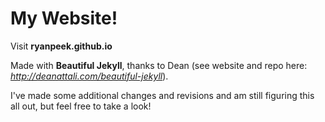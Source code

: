 # My Website!

Visit **ryanpeek.github.io**

Made with **Beautiful Jekyll**, thanks to Dean (see website and repo here: *http://deanattali.com/beautiful-jekyll*).

I've made some additional changes and revisions and am still figuring this all out, but feel free to take a look! 
